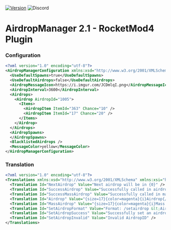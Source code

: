 [![Version](https://img.shields.io/github/release/RestoreMonarchyPlugins/AirdropManager.svg)](https://github.com/RestoreMonarchyPlugins/AirdropManager/releases) ![Discord](https://discordapp.com/api/guilds/520355060312440853/widget.png)
# AirdropManager 2.1 - RocketMod4 Plugin

### Configuration

```xml
<?xml version="1.0" encoding="utf-8"?>
<AirdropManagerConfiguration xmlns:xsd="http://www.w3.org/2001/XMLSchema" xmlns:xsi="http://www.w3.org/2001/XMLSchema-instance">
  <UseDefaultSpawns>true</UseDefaultSpawns>
  <UseDefaultAirdrops>false</UseDefaultAirdrops>
  <AirdropMessageIcon>https://i.imgur.com/JCDmlqI.png</AirdropMessageIcon>
  <AirdropInterval>3600</AirdropInterval>
  <Airdrops>
    <Airdrop AirdropId="1005">
      <Items>
        <AirdropItem ItemId="363" Chance="10" />
        <AirdropItem ItemId="17" Chance="20" />
      </Items>
    </Airdrop>
  </Airdrops>
  <AirdropSpawns>
  </AirdropSpawns>
  <BlacklistedAirdrops />
  <MessageColor>yellow</MessageColor>
</AirdropManagerConfiguration>
```

### Translation

```xml
<?xml version="1.0" encoding="utf-8"?>
<Translations xmlns:xsd="http://www.w3.org/2001/XMLSchema" xmlns:xsi="http://www.w3.org/2001/XMLSchema-instance">
  <Translation Id="NextAirdrop" Value="Next airdrop will be in {0}" />
  <Translation Id="SuccessAirdrop" Value="Successfully called in airdrop!" />
  <Translation Id="SuccessMassAirdrop" Value="Successfully called in mass airdrop!" />
  <Translation Id="Airdrop" Value="{size=17}{color=magenta}{i}Airdrop{/i} is coming!{/color}{/size}" />
  <Translation Id="MassAirdrop" Value="{size=17}{color=magenta}{i}Mass Airdrop{/i} is coming!{/color}{/size}" />
  <Translation Id="SetAirdropFormat" Value="Format: /setairdrop &lt;AirdropID&gt;" />
  <Translation Id="SetAirdropSuccess" Value="Successfully set an airdrop spawn at your position!" />
  <Translation Id="SetAirdropInvalid" Value="Invalid AirdropID" />
</Translations>
```
